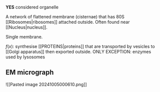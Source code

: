 **YES** considered organelle

A network of flattened membrane (cisternae) that has 80S [[Ribosomes|ribosomes]] attached outside. Often found near [[Nucleus|nucleus]].

Single membrane.

$f(x)$: synthesise [[PROTEINS|proteins]] that are transported by vesicles to [[Golgi apparatus]] then exported outside. ONLY EXCEPTION: enzymes used by lysosomes
## EM micrograph
![[Pasted image 20241005000610.png]]